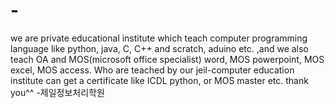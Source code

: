 # -
we are private educational institute which teach computer programming language like python, java, C, C++ and scratch, aduino etc. ,and we also teach OA and MOS(microsoft office specialist) word, MOS powerpoint, MOS excel, MOS access. Who are teached by our jeil-computer education institute can get a certificate like ICDL python, or MOS master etc. thank you^^
-제일정보처리학원
